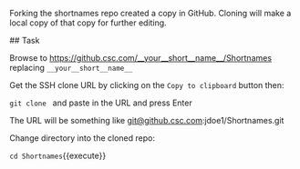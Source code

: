 Forking the shortnames repo created a copy in GitHub. Cloning will make a local copy of that copy for further editing.

## Task

Browse to https://github.csc.com/__your__short__name__/Shortnames replacing `__your__short__name__`

Get the SSH clone URL by clicking on the `Copy to clipboard` button then:

`git clone ` and paste in the URL and press Enter

The URL will be something like git@github.csc.com:jdoe1/Shortnames.git

Change directory into the cloned repo:

`cd Shortnames`{{execute}}
